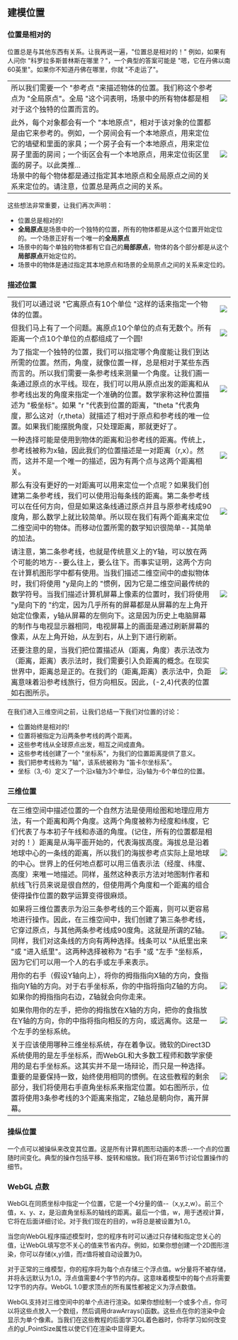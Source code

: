 ## 建模位置

### 位置是相对的

位置总是与其他东西有关系。让我再说一遍，"位置总是相对的！" 例如，如果有人问你 "科罗拉多斯普林斯在哪里？"，一个典型的答案可能是 "嗯，它在丹佛以南60英里"。如果你不知道丹佛在哪里，你就 "不走运了"。

|||
|--|--|
| 所以我们需要一个 "参考点 "来描述物体的位置。我们称这个参考点为 "全局原点"。全局 "这个词表明，场景中的所有物体都是相对于这个独特的位置而言的。 | ![](/3/LocGlobalOrigin.png) |
| 此外，每个对象都会有一个 "本地原点"，相对于该对象的位置都是由它来参考的。例如，一个房间会有一个本地原点，用来定位它的墙壁和里面的家具；一个房子会有一个本地原点，用来定位房子里面的房间；一个街区会有一个本地原点，用来定位街区里面的房子。以此类推... <br /> 场景中的每个物体都是通过指定其本地原点和全局原点之间的关系来定位的。请注意，位置总是两点之间的关系。 | ![](/3/LocLocalOrigin.png) |

这些想法非常重要，让我们再次声明：

- 位置总是相对的!
- **全局原点**是场景中的一个独特的位置，所有的物体都是从这个位置开始定位的。一个场景正好有一个唯一的**全局原点**
- 场景中的每个单独的物体都有它自己的**局部原点**，物体的各个部分都是从这个**局部原点**开始定位的。
- 场景中的物体是通过指定其本地原点和场景的全局原点之间的关系来定位的。

### 描述位置

|||
|--|--|
| 我们可以通过说 "它离原点有10个单位 "这样的话来指定一个物体的位置。| ![](/3/Loc10Units.png) |
| 但我们马上有了一个问题。离原点10个单位的点有无数个。所有距离一个点10个单位的点都组成了一个圆! | ![](/3/LocProblem.png) |
| 为了指定一个独特的位置，我们可以指定哪个角度能让我们到达所需的位置。然而，角度，就像位置一样，总是相对于某些东西而言的。所以我们需要一条参考线来测量一个角度。让我们画一条通过原点的水平线。现在，我们可以用从原点出发的距离和从参考线出发的角度来指定一个准确的位置。数学家称这种位置描述为 "极坐标"。如果 "r "代表到位置的距离，"theta "代表角度，那么这对（r,theta）就描述了相对于原点和参考线的唯一位置。如果我们能摆脱角度，只处理距离，那就更好了。 | ![](/3/LocPolarCoords.png) |
| 一种选择可能是使用到物体的距离和沿参考线的距离。传统上，参考线被称为x轴，因此我们的位置描述是一对距离（r,x）。然而，这并不是一个唯一的描述，因为有两个点与这两个距离相关。 | ![](/3/WierdCoordsImage.png) |
| 那么有没有更好的一对距离可以用来定位一个点呢？如果我们创建第二条参考线，我们可以使用沿每条线的距离。第二条参考线可以在任何方向，但是如果这条线通过原点并且与原参考线成90度角，那么数学上就比较简单。所以现在我们有两个距离来定位二维空间中的物体。而移动位置所需的数学知识很简单--其简单的加法。 | ![](/3/BestCoordsImage.png) |
| 请注意，第二条参考线，也就是传统意义上的Y轴，可以放在两个可能的地方--要么往上，要么往下。而事实证明，这两个方向在计算机图形学中都有使用。当我们描述二维空间中的虚拟物体时，我们将使用 "y是向上的 "惯例，因为它是二维空间最传统的数学符号。当我们描述计算机屏幕上像素的位置时，我们将使用 "y是向下的 "约定，因为几乎所有的屏幕都是从屏幕的左上角开始定位像素，y轴从屏幕的左侧向下。这是因为历史上电脑屏幕的制作与电视显示器相同，电视屏幕上的画面是通过刷新屏幕的像素，从左上角开始，从左到右，从上到下进行刷新。 | ![](/3/YaxisOrientation.png) |
| 还要注意的是，当我们把位置描述从（距离，角度）表示法改为（距离，距离）表示法时，我们需要引入负距离的概念。在现实世界中，距离总是正的。在我们的（距离,距离）表示法中，负距离意味着沿参考线旅行，但方向相反。因此，(-2,4)代表的位置如右图所示。 | ![](/3/NegDistanceImage.png) |

在我们进入三维空间之前，让我们总结一下我们对位置的讨论：
- 位置始终是相对的!
- 位置将被指定为沿两条参考线的两个距离。
- 这些参考线从全球原点出发，相互之间成直角。
- 这些参考线创建了一个 "坐标系"，为我们的位置距离提供了意义。
- 我们把参考线称为 "轴"，该系统被称为 "笛卡尔坐标系"。
- 坐标（3,-6）定义了一个沿x轴为3个单位，沿y轴为-6个单位的位置。

### 三维位置
|||
|--|--|
| 在三维空间中描述位置的一个自然方法是使用绘图和地理应用方法，有一个距离和两个角度。这两个角度被称为经度和纬度，它们代表了与本初子午线和赤道的角度。(记住，所有的位置都是相对的！）距离是从海平面开始的，代表海拔高度。海拔总是沿着地球中心的一条线的距离，所以我们的海拔参考点实际上是地球的中心。世界上的任何地点都可以用三值表示法（经度、纬度、高度）来唯一地描述。同样，虽然这种表示方法对地图制作者和航线飞行员来说是很自然的，但使用两个角度和一个距离的组合使得操作位置的数学运算变得很麻烦。 | ![](/3/3DPolarImage.png) |
| 如果将三维位置表示为沿三条参考线的三个距离，则可以更容易地进行操作。因此，在三维空间中，我们创建了第三条参考线，它穿过原点，与其他两条参考线成90度角。这就是所谓的Z轴。同样，我们对这条线的方向有两种选择。线条可以 "从纸里出来 "或 "进入纸里"。这两种选择被称为 "右手 "或 "左手 "坐标系，因为它们可以用一个人的右手或左手来表示。 | ![](/3/3DCoordinatesImage.png) |
| 用你的右手（假设Y轴向上），将你的拇指指向X轴的方向，食指指向Y轴的方向。对于右手坐标系，你的中指将指向Z轴的方向。如果你的拇指指向右边，Z轴就会向你走来。 | ![](/3/RightHandedImage.png) |
| 如果你用你的左手，把你的拇指放在X轴的方向，把你的食指放在Y轴的方向，你的中指将指向相反的方向，或远离你。这是一个左手的坐标系统。 | ![](/3/LeftHandedImage.png) |
| 关于应该使用哪种三维坐标系统，存在着争议。微软的Direct3D系统使用的是左手坐标系，而WebGL和大多数工程师和数学家使用的是右手坐标系。这其实并不是一场辩论，而只是一种选择。重要的是要保持一致，始终使用相同的惯例。在这些教程的剩余部分，我们将使用右手直角坐标系来指定位置。如右图所示，位置将使用3条参考线的3个距离来指定，Z轴总是朝向你，离开屏幕。 | ![](/3/3DPointsImage.png) |

### 操纵位置

一个点可以被操纵来改变其位置。这是所有计算机图形动画的本质--一个点的位置随时间变化。典型的操作包括平移、旋转和缩放。我们将在第6节讨论位置操作的细节。

### WebGL 点数

WebGL在同质坐标中指定一个位置，它是一个4分量的值--（x,y,z,w）。前三个值，x、y、z，是沿直角坐标系的轴线的距离。最后一个值，w，用于透视计算，它将在后面详细讨论。对于我们现在的目的，w将总是被设置为1.0。

当您向WebGL程序描述模型时，您的程序有时可以通过只存储和指定您关心的值，让WebGL填写您不关心的值来节省内存。例如，如果你想创建一个2D图形渲染，你可以存储(x,y)值，而z值将被自动设置为0。

对于正常的三维模型，你的程序将为每个点存储三个浮点值。w分量将不被存储，并将永远默认为1.0。浮点值需要4个字节的内存。这意味着模型中的每个点将需要12字节的内存。WebGL 1.0要求顶点的所有属性都被定义为浮点数值。

WebGL支持对三维空间中的单个点进行渲染。如果你想绘制一个或多个点，你可以将这些点放入一个数组，然后调用drawArrays()函数。这些点在你的渲染中会显示为单个像素。当我们在这些教程的后面学习GL着色器时，你将学习如何改变点的gl_PointSize属性以使它们在渲染中显得更大。